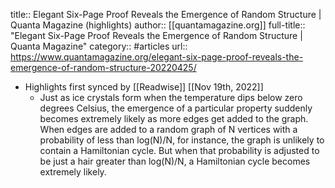 title:: Elegant Six-Page Proof Reveals the Emergence of Random Structure | Quanta Magazine (highlights)
author:: [[quantamagazine.org]]
full-title:: "Elegant Six-Page Proof Reveals the Emergence of Random Structure | Quanta Magazine"
category:: #articles
url:: https://www.quantamagazine.org/elegant-six-page-proof-reveals-the-emergence-of-random-structure-20220425/

- Highlights first synced by [[Readwise]] [[Nov 19th, 2022]]
	- Just as ice crystals form when the temperature dips below zero degrees Celsius, the emergence of a particular property suddenly becomes extremely likely as more edges get added to the graph. When edges are added to a random graph of N vertices with a probability of less than log(N)/N, for instance, the graph is unlikely to contain a Hamiltonian cycle. But when that probability is adjusted to be just a hair greater than log(N)/N, a Hamiltonian cycle becomes extremely likely.